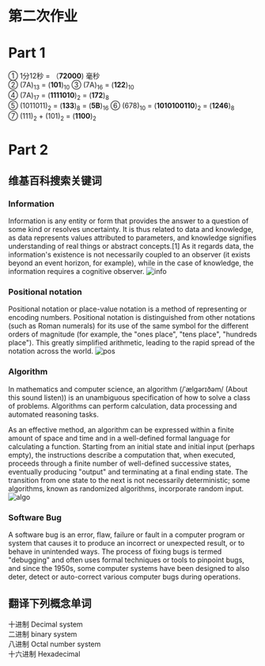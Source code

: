 # 第二次作业

# Part 1

① 1分12秒 = （**72000**) 毫秒  
② (7A)<sub>13</sub> = (**101**)<sub>10</sub> 
③ (7A)<sub>16</sub> = (**122**)<sub>10</sub>  
④ (7A)<sub>17</sub> = (**1111010**)<sub>2</sub> = (**172**)<sub>8</sub>  
⑤ (1011011)<sub>2</sub> = (**133**)<sub>8</sub> = (**5B**)<sub>16</sub> 
⑥ (678)<sub>10</sub> = (**1010100110**)<sub>2</sub> = (**1246**)<sub>8</sub>  
⑦ (111)<sub>2</sub> + (101)<sub>2</sub>  = (**1100**)<sub>2</sub>  

# Part 2

## 维基百科搜索关键词

### Information
Information is any entity or form that provides the answer to a question of some kind or resolves uncertainty. It is thus related to data and knowledge, as data represents values attributed to parameters, and knowledge signifies understanding of real things or abstract concepts.[1] As it regards data, the information's existence is not necessarily coupled to an observer (it exists beyond an event horizon, for example), while in the case of knowledge, the information requires a cognitive observer. 
![info](https://upload.wikimedia.org/wikipedia/commons/thumb/b/bb/WikipediaBinary.svg/330px-WikipediaBinary.svg.png)

### Positional notation
Positional notation or place-value notation is a method of representing or encoding numbers. Positional notation is distinguished from other notations (such as Roman numerals) for its use of the same symbol for the different orders of magnitude (for example, the "ones place", "tens place", "hundreds place"). This greatly simplified arithmetic, leading to the rapid spread of the notation across the world. 
![pos](https://upload.wikimedia.org/wikipedia/commons/thumb/7/78/Positional_notation_glossary-en.svg/450px-Positional_notation_glossary-en.svg.png)

### Algorithm
In mathematics and computer science, an algorithm (/ˈælɡərɪðəm/ (About this sound listen)) is an unambiguous specification of how to solve a class of problems. Algorithms can perform calculation, data processing and automated reasoning tasks.

As an effective method, an algorithm can be expressed within a finite amount of space and time and in a well-defined formal language for calculating a function. Starting from an initial state and initial input (perhaps empty), the instructions describe a computation that, when executed, proceeds through a finite number of well-defined successive states, eventually producing "output" and terminating at a final ending state. The transition from one state to the next is not necessarily deterministic; some algorithms, known as randomized algorithms, incorporate random input.
![algo](https://upload.wikimedia.org/wikipedia/commons/thumb/d/db/Euclid_flowchart.svg/330px-Euclid_flowchart.svg.png)

### Software Bug
A software bug is an error, flaw, failure or fault in a computer program or system that causes it to produce an incorrect or unexpected result, or to behave in unintended ways. The process of fixing bugs is termed "debugging" and often uses formal techniques or tools to pinpoint bugs, and since the 1950s, some computer systems have been designed to also deter, detect or auto-correct various computer bugs during operations. 

## 翻译下列概念单词

十进制 Decimal system   
二进制 binary system   
八进制 Octal number system    
十六进制 Hexadecimal    
